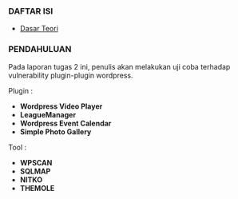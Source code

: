 ### DAFTAR ISI
- [Dasar Teori](dasar-teori.md)

### PENDAHULUAN
Pada laporan tugas 2 ini, penulis akan melakukan uji coba terhadap vulnerability plugin-plugin wordpress.

Plugin :
- **Wordpress Video Player**
- **LeagueManager**
- **Wordpress Event Calendar**
- **Simple Photo Gallery**

Tool :
- **WPSCAN**
- **SQLMAP**
- **NITKO**
- **THEMOLE**
